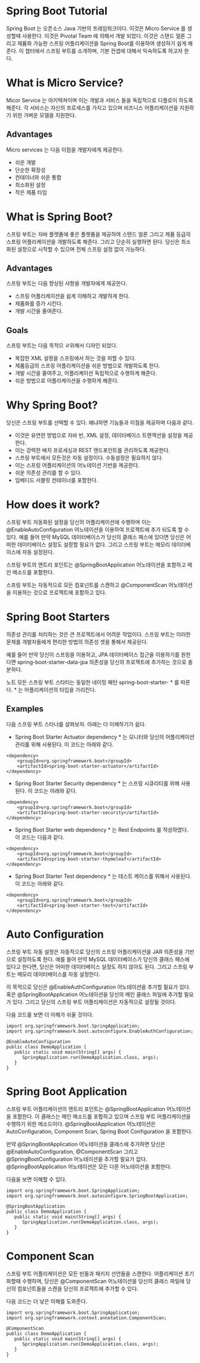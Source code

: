 # Spring Boot Tutorial

Spring Boot 는 오픈소스 Java 기반의 프레임워크이다. 이것은 Micro Service 를 생성할때 사용한다. 
이것은 Pivotal Team 에 의해서 개발 되었다. 이것은 스탠드 얼론 그리고 제품화 가능한 스프링 어플리케이션을 Spring Boot를 이용하여 생성하기 쉽게 해준다. 이 챕터에서 스프링 부트를 소개하며, 기본 컨셉에 대해서 익숙하도록 하고자 한다. 

# What is Micro Service?

Micor Service 는 아키텍쳐이며 이는 개발과 서비스 들을 독립적으로 디플로이 하도록 해준다. 각 서비스는 자신의 프로세스를 가지고 있으며 비즈니스 어플리케이션을 지원하기 위한 가벼운 모델을 지원한다. 

## Advantages

Micro services 는 다음 이점을 개발자에게 제공한다. 

- 쉬운 개발 
- 단순한 확장성 
- 컨테이너와 쉬운 통합 
- 최소화된 설정 
- 작은 제품 타임 

# What is Spring Boot?

스프링 부트는 자바 플랫폼에 좋은 플랫폼을 제공하여 스탠드 얼론 그리고 제품 등급의 스프링 어플리케이션을 개발하도록 해준다. 그리고 단순히 실행하면 된다. 당신은 최소화된 설정으로 시작할 수 있으며 전체 스프링 설정 없이 가능하다. 

## Advantages

스프링 부트는 다음 향상된 사항을 개발자에게 제공한다. 

- 스프링 어플리케이션을 쉽게 이해하고 개발하게 한다. 
- 제품화를 증가 시킨다. 
- 개발 시간을 줄여준다. 

## Goals

스프링 부트는 다음 목적으 ㄹ위해서 디자인 되었다. 

- 복잡한 XML 설정을 스프링에서 하는 것을 피할 수 있다. 
- 제품등급의 스프링 어플리케이션을 쉬운 방법으로 개발하도록 한다. 
- 개발 시간을 줄여주고, 어플리케이션 독립적으로 수행하게 해준다. 
- 쉬운 방법으로 어플리케이션을 수행하게 해준다. 

# Why Spring Boot?

당신은 스프링 부트를 선택할 수 있다. 왜냐하면 기능들과 이점을 제공하며 다음과 같다. 

- 이것은 유연한 방법으로 자바 빈, XML 설정, 데이터베이스 트랜잭션을 설정을 제공한다.
- 이는 강력한 배치 프로세싱과 REST 엔드포인트를 관리하도록 제공한다. 
- 스프링 부트에서 모든것은 자동 설정이다. 수동설정은 필요하지 않다. 
- 이는 스프링 어플리케이션의 어노테이션 기반을 제공한다. 
- 쉬운 의존성 관리를 할 수 있다. 
- 임베디드 서블릿 컨테이너를 포함한다. 

# How does it work?

스프링 부트 자동화된 설정을 당신의 어플리케이션에 수행하며 이는 @EnableAutoConfiguration 어노테이션을 이용하여 프로젝트에 추가 되도록 할 수 있다. 예를 들어 만약 MySQL 데이터베이스가 당신의 클래스 패스에 있다면 당신은 어떠한 데이터베이스 설정도 설정할 필요가 없다. 그리고 스프링 부트는 메모리 데이터베이스에 자동 설정된다. 

스프링 부트의 엔트리 포인트는 @SpringBootApplication 어노테이션을 포함하고 메인 메소드를 포함한다. 

스프링 부트는 자동적으로 모든 컴포넌트를 스캔하고 @ComponentScan 어노테이션을 이용하는 것으로 프로젝트에 포함하고 있다. 

# Spring Boot Starters

의존성 관리를 처리하는 것은 큰 프로젝트에서 어려운 작업이다. 스프링 부트는 이러한 문제를 개발자들에게 편리한 방법의 의존성 셋을 통해서 제공된다. 

예를 들어 만약 당신이 스프링을 이용하고, JPA 데이터베이스 접근을 이용하기를 원한다면 spring-boot-starter-data-jpa 의존성을 당신의 프로젝트에 추가하는 것으로 충분하다. 

노트 모든 스프링 부트 스타터는 동일한 네이밍 패턴 spring-boot-starter- * 를 따른다. * 는 어플리케이션의 타입을 가리킨다. 

## Examples

다음 스프링 부트 스타너를 살펴보자. 아래는 더 이해하기가 쉽다. 

* Spring Boot Starter Actuator dependency * 는 모니터와 당신의 어플리케이션 관리를 위해 사용된다.  이 코드는 아래와 같다. 

```
<dependency>
    <groupId>org.springframework.boot</groupId>
    <artifactId>spring-boot-starter-actuator</artifactId>
</dependency>
```

* Spring Boot Starter Security dependency * 는 스프링 시큐리티를 위해 사용된다. 이 코드는 아래와 같다. 
```
<dependency>
    <groupId>org.springframework.boot</groupId>
    <artifactId>spring-boot-starter-security</artifactId>
</dependency>
```

* Spring Boot Starter web dependency * 는 Rest Endpoints 를 작성하였다. 이 코드는 다음과 같다. 

```
<dependency>
    <groupId>org.springframework.boot</groupId>
    <artifactId>spring-boot-starter-thymeleaf</artifactId>
</dependency>
```

* Spring Boot Starter Test dependency * 는 테스트 케이스를 위해서 사용된다. 이 코드는 아래와 같다. 

```
<dependency>
    <groupId>org.springframework.boot</groupId>
    <artifactId>spring-boot-starter-test</artifactId>
</dependency>
```

# Auto Configuration

스프링 부트 자동 설정은 자동적으로 당신의 스프링 어플리케이션을 JAR 의존성을 기반으로 설정하도록 한다. 예를 들어 만약 MySQL 데이터베이스가 당신의 클래스 패스에 있다고 한다면, 당신은 어떠한 데이터베이스 설정도 하지 않아도 된다. 그리고 스프링 부트는 메모리 데이터베이스를 자동 설정한다. 

이 목적으로 당신은 @EnableAuthConfiguration 어노테이션을 추가할 필요가 있다. 혹은 @SpringBootApplication 어노테이션을 당신의 메인 클래스 파일에 추가할 필요가 있다. 그리고 당신의 스프링 부트 어플리케이션은 자동적으로 설정될 것이다. 

다음 코드를 보면 더 이해가 쉬울 것이다. 

```
import org.springframework.boot.SpringApplication;
import org.springframework.boot.autoconfigure.EnableAuthConfiguration;

@EnableAutoConfiguration
public class DemoApplication {
   public static void main(String[] args) {
      SpringApplication.run(DemoApplication.class, args);
   }
}
```

# Spring Boot Application

스프링 부트 어플리케이션의 엔트리 포인트는 @SpringBootApplication 어노테이션을 포함한다. 이 클래스는 메인 메소드를 포함하고 있으며 스프링 부트 어플리케이션을 수행하기 위한 메소드이다. 
@SpringBootApplication 어노테이션은 AutoConfiguration, Component Scan, Spring Boot Configuration 을 포함한다. 

만약 @SpringBootApplication 어노테이션을 클래스에 추가하면 당신은 @EnableAutoConfiguration, @ComponentScan 그리고 @SpringBootConfiguration 어노테이션을 추가할 필요가 없다. @SpringBootApplication 어노테이션은 모든 다른 어노테이션을 포함한다. 

다음을 보면 이해할 수 있다. 

```
import org.springframework.boot.SpringApplication;
import org.springframework.boot.autoconfigure.SpringBootApplication;

@SpringBootApplication
public class DemoApplication {
   public static void main(String[] args) {
      SpringApplication.run(DemoApplication.class, args);
   }
}
```

# Component Scan

스프링 부트 어플리케이션은 모든 빈들과 패키지 선언들을 스캔한다. 어플리케이션 초기화할때 수행하며, 당신은 @ComponentScan 어노테이션을 당신의 클래스 파일에 당신의 컴포넌트들을 스캔을 당신의 프로젝트에 추가할 수 있다. 

다음 코드는 더 낳은 이해를 도와준다. 

```
import org.springframework.boot.SpringApplication;
import org.springframework.context.annotation.ComponentScan;

@ComponentScan
public class DemoApplication {
   public static void main(String[] args) {
      SpringApplication.run(DemoApplication.class, args);
   }
}
```

